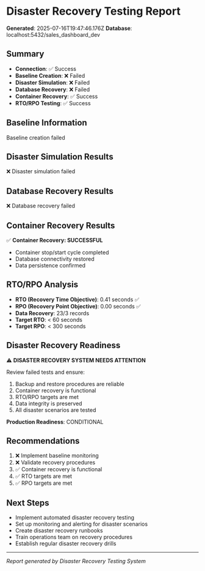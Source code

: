 # Disaster Recovery Testing Report

**Generated**: 2025-07-16T19:47:46.176Z
**Database**: localhost:5432/sales_dashboard_dev

## Summary

- **Connection**: ✅ Success
- **Baseline Creation**: ❌ Failed
- **Disaster Simulation**: ❌ Failed
- **Database Recovery**: ❌ Failed
- **Container Recovery**: ✅ Success
- **RTO/RPO Testing**: ✅ Success

## Baseline Information

Baseline creation failed

## Disaster Simulation Results

❌ Disaster simulation failed

## Database Recovery Results

❌ Database recovery failed

## Container Recovery Results


✅ **Container Recovery: SUCCESSFUL**
- Container stop/start cycle completed
- Database connectivity restored
- Data persistence confirmed


## RTO/RPO Analysis


- **RTO (Recovery Time Objective)**: 0.41 seconds ✅
- **RPO (Recovery Point Objective)**: 0.00 seconds ✅
- **Data Recovery**: 23/3 records
- **Target RTO**: < 60 seconds
- **Target RPO**: < 300 seconds


## Disaster Recovery Readiness


⚠️  **DISASTER RECOVERY SYSTEM NEEDS ATTENTION**

Review failed tests and ensure:
1. Backup and restore procedures are reliable
2. Container recovery is functional
3. RTO/RPO targets are met
4. Data integrity is preserved
5. All disaster scenarios are tested

**Production Readiness**: CONDITIONAL


## Recommendations

1. ❌ Implement baseline monitoring
2. ❌ Validate recovery procedures
3. ✅ Container recovery is functional
4. ✅ RTO targets are met
5. ✅ RPO targets are met

## Next Steps

- Implement automated disaster recovery testing
- Set up monitoring and alerting for disaster scenarios
- Create disaster recovery runbooks
- Train operations team on recovery procedures
- Establish regular disaster recovery drills

---
*Report generated by Disaster Recovery Testing System*
